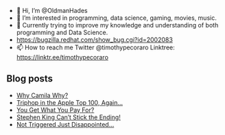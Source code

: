 - 👋 Hi, I’m @OldmanHades
- 👀 I’m interested in programming, data science, gaming, movies, music.
- 🌱 Currently trying to improve my knowledge and understanding of both programming and Data Science.
- https://bugzilla.redhat.com/show_bug.cgi?id=2002083
- 📫 How to reach me Twitter @timothypecoraro
Linktree: https://linktr.ee/timothypecoraro

## Blog posts
<!-- BLOG-POST-LIST:START -->
- [Why Camila Why?](https://medium.com/@timothypecoraro/why-camila-why-91cf7847c6b8?source=rss-5097f5c9b801------2)
- [Triphop in the Apple Top 100, Again…](https://medium.com/@timothypecoraro/tripping-in-the-apple-top-100-again-9c0cec3650bc?source=rss-5097f5c9b801------2)
- [You Get What You Pay For?](https://medium.com/@timothypecoraro/you-get-what-you-pay-for-0235784a656b?source=rss-5097f5c9b801------2)
- [Stephen King Can’t Stick the Ending!](https://medium.com/@timothypecoraro/stephen-king-cant-stick-the-ending-11abd64c8a1d?source=rss-5097f5c9b801------2)
- [Not Triggered Just Disappointed…](https://medium.com/@timothypecoraro/not-triggered-just-disappointed-9bfccc84acf1?source=rss-5097f5c9b801------2)
<!-- BLOG-POST-LIST:END -->
